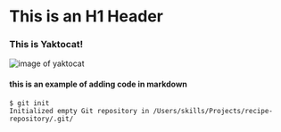  # This is an H1 Header

### This is Yaktocat!

![image of yaktocat](https://octodex.github.com/images/yaktocat.png)

#### this is an example of adding code in markdown

```
$ git init
Initialized empty Git repository in /Users/skills/Projects/recipe-repository/.git/
```
